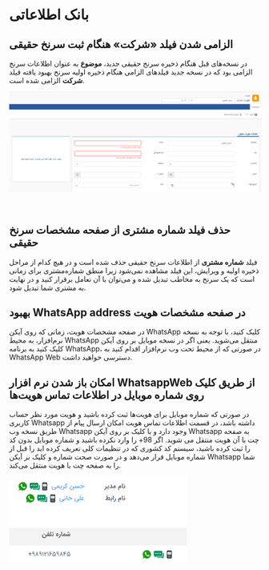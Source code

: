 # بانک اطلاعاتی

## الزامی شدن فیلد «شرکت» هنگام ثبت سرنخ‌ حقیقی

در نسخه‌های قبل هنگام ذخیره سرنخ حقیقی جدید، **موضوع** به عنوان اطلاعات سرنخ الزامی بود که در نسخه جدید فیلدهای الزامی هنگام ذخیره اولیه سرنخ بهبود یافته فیلد **شرکت** الزامی شده است.

![فیلدهای الزامی سرنخ حقیقی](./Image/Requred-field-in-person's-lead.png)

<br>

## حذف فیلد شماره مشتری از صفحه مشخصات سرنخ حقیقی

فیلد **شماره مشتری** از اطلاعات سرنخ حقیقی حذف شده است و در هیچ کدام از مراحل ذخیره اولیه و ویرایش، این فیلد مشاهده نمی‌شود زیرا منطق شماره‌مشتری برای زمانی است که یک سرنخ به مخاطب تبدیل شده و می‌توان با آن تعامل برقرار کنید و در نهایت به مشتری شما تبدیل شود.


## بهبود WhatsApp address در صفحه مشخصات هویت

در صفحه مشخصات هویت، زمانی که روی آیکن WhatsApp کلیک کنید، با توجه به نسخه نرم‌افزار، به محیط WhatsApp منتقل می‌شوید. یعنی اگر در نسخه موبایل بر روی آیکن کلیک کنید به برنامه WhatsApp، در صورتی که از محیط تحت وب نرم‌افزار اقدام کنید به WhatsApp Web دسترسی خواهید داشت.

## امکان باز شدن نرم افزار WhatsappWeb از طریق کلیک روی شماره موبایل در اطلاعات تماس هویت‌ها

در صورتی که شماره موبایل برای هویت‌ها ثبت کرده باشید و هویت مورد نظر حساب کاربری Whatsapp داشته باشد، در قسمت اطلاعات تماس هویت امکان ارسال پیام از طریق نسخه وب  Whatsapp وجود دارد و با کلیک بر روی آیکن Whatsapp به صفحه چت با آن هویت منتقل می شوید. اگر 98+ را وارد نکرده باشید و شماره موبایل بدون کد را ثبت کرده باشید، سیستم کد کشوری که در تنظیمات کلی تعریف کرده اید را قبل از شماره موبایل قرار می‌دهد و در صورت صحت شماره و کلیک بر آیکن Whatsapp شما را به صفحه چت با هویت منتقل می‌کند.

![ارسال پیام از طریق واتساپ](../2.6.1/Image/SendMsgByWhatsApp.png)
